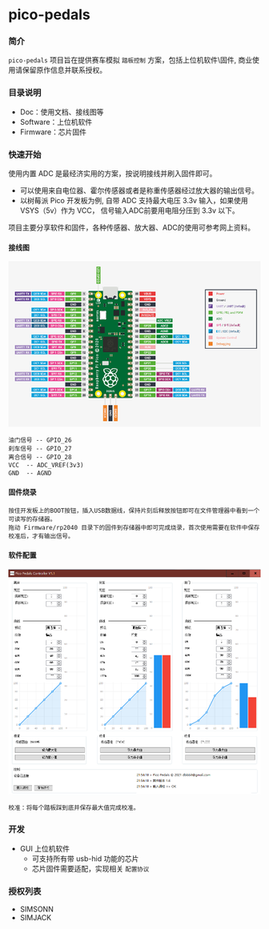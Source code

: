 # pico-pedals

### 简介

`pico-pedals` 项目旨在提供赛车模拟 `踏板控制` 方案，包括上位机软件\固件, 商业使用请保留原作信息并联系授权。


### 目录说明

- Doc：使用文档、接线图等
- Software：上位机软件
- Firmware：芯片固件

### 快速开始

使用内置 ADC 是最经济实用的方案，按说明接线并刷入固件即可。

- 可以使用来自电位器、霍尔传感器或者是称重传感器经过放大器的输出信号。
- 以树莓派 Pico 开发板为例, 自带 ADC 支持最大电压 3.3v 输入，如果使用VSYS（5v）作为 VCC， 信号输入ADC前要用电阻分压到 3.3v 以下。

项目主要分享软件和固件，各种传感器、放大器、ADC的使用可参考网上资料。

#### 接线图


<img src="https://github.com/dbbbit/pico-pedals/blob/master/Doc/pico-pin.png" />

```code
油门信号 -- GPIO_26
刹车信号 -- GPIO_27
离合信号 -- GPIO_28
VCC  -- ADC_VREF(3v3)
GND  -- AGND
```

#### 固件烧录

```code
按住开发板上的BOOT按钮，插入USB数据线，保持片刻后释放按钮即可在文件管理器中看到一个可读写的存储器。
拖动 Firmware/rp2040 目录下的固件到存储器中即可完成烧录，首次使用需要在软件中保存校准后，才有输出信号。
```

#### 软件配置
<img src="https://github.com/dbbbit/pico-pedals/blob/master/Doc/GUI.png" width="800"/>

```code
校准：将每个踏板踩到底并保存最大值完成校准。
```

### 开发

- GUI 上位机软件
    - 可支持所有带 usb-hid 功能的芯片
    - 芯片固件需要适配，实现相关 `配置协议`


### 授权列表
- SIMSONN
- SIMJACK